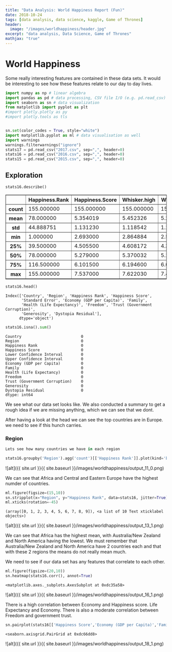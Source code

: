 ```yaml
---
title: "Data Analysis: World Happiness Report (Fun)"
date: 2018-10-24
tags: [data analysis, data science, kaggle, Game of Thrones]
header:
  image: "/images/worldhappiness/header.jpg"
excerpt: "data analysis, Data Science, Game of Thrones"
mathjax: "true"
---
```

# World Happiness

Some really interesting features are contained in these data sets.
It would be interesting to see how these features relate to our day to day lives.


```python
import numpy as np # linear algebra
import pandas as pd # data processing, CSV file I/O (e.g. pd.read_csv)
import seaborn as sn # data visualization
from matplotlib import pyplot as plt
#import plotly.plotly as py
#import plotly.tools as tls


sn.set(color_codes = True, style="white")
import matplotlib.pyplot as ml # data visualisation as well
import warnings
warnings.filterwarnings("ignore")
stats17 = pd.read_csv("2017.csv", sep=",", header=0)
stats16 = pd.read_csv("2016.csv", sep=",", header=0)
stats15 = pd.read_csv("2015.csv", sep=",", header=0)
```

## Exploration


```python
stats16.describe()
```




<div>
<style scoped>
    .dataframe tbody tr th:only-of-type {
        vertical-align: middle;
    }

    .dataframe tbody tr th {
        vertical-align: top;
    }

    .dataframe thead th {
        text-align: right;
    }
</style>
<table border="1" class="dataframe">
  <thead>
    <tr style="text-align: right;">
      <th></th>
      <th>Happiness.Rank</th>
      <th>Happiness.Score</th>
      <th>Whisker.high</th>
      <th>Whisker.low</th>
      <th>Economy..GDP.per.Capita.</th>
      <th>Family</th>
      <th>Health..Life.Expectancy.</th>
      <th>Freedom</th>
      <th>Generosity</th>
      <th>Trust..Government.Corruption.</th>
      <th>Dystopia.Residual</th>
    </tr>
  </thead>
  <tbody>
    <tr>
      <th>count</th>
      <td>155.000000</td>
      <td>155.000000</td>
      <td>155.000000</td>
      <td>155.000000</td>
      <td>155.000000</td>
      <td>155.000000</td>
      <td>155.000000</td>
      <td>155.000000</td>
      <td>155.000000</td>
      <td>155.000000</td>
      <td>155.000000</td>
    </tr>
    <tr>
      <th>mean</th>
      <td>78.000000</td>
      <td>5.354019</td>
      <td>5.452326</td>
      <td>5.255713</td>
      <td>0.984718</td>
      <td>1.188898</td>
      <td>0.551341</td>
      <td>0.408786</td>
      <td>0.246883</td>
      <td>0.123120</td>
      <td>1.850238</td>
    </tr>
    <tr>
      <th>std</th>
      <td>44.888751</td>
      <td>1.131230</td>
      <td>1.118542</td>
      <td>1.145030</td>
      <td>0.420793</td>
      <td>0.287263</td>
      <td>0.237073</td>
      <td>0.149997</td>
      <td>0.134780</td>
      <td>0.101661</td>
      <td>0.500028</td>
    </tr>
    <tr>
      <th>min</th>
      <td>1.000000</td>
      <td>2.693000</td>
      <td>2.864884</td>
      <td>2.521116</td>
      <td>0.000000</td>
      <td>0.000000</td>
      <td>0.000000</td>
      <td>0.000000</td>
      <td>0.000000</td>
      <td>0.000000</td>
      <td>0.377914</td>
    </tr>
    <tr>
      <th>25%</th>
      <td>39.500000</td>
      <td>4.505500</td>
      <td>4.608172</td>
      <td>4.374955</td>
      <td>0.663371</td>
      <td>1.042635</td>
      <td>0.369866</td>
      <td>0.303677</td>
      <td>0.154106</td>
      <td>0.057271</td>
      <td>1.591291</td>
    </tr>
    <tr>
      <th>50%</th>
      <td>78.000000</td>
      <td>5.279000</td>
      <td>5.370032</td>
      <td>5.193152</td>
      <td>1.064578</td>
      <td>1.253918</td>
      <td>0.606042</td>
      <td>0.437454</td>
      <td>0.231538</td>
      <td>0.089848</td>
      <td>1.832910</td>
    </tr>
    <tr>
      <th>75%</th>
      <td>116.500000</td>
      <td>6.101500</td>
      <td>6.194600</td>
      <td>6.006527</td>
      <td>1.318027</td>
      <td>1.414316</td>
      <td>0.723008</td>
      <td>0.516561</td>
      <td>0.323762</td>
      <td>0.153296</td>
      <td>2.144654</td>
    </tr>
    <tr>
      <th>max</th>
      <td>155.000000</td>
      <td>7.537000</td>
      <td>7.622030</td>
      <td>7.479556</td>
      <td>1.870766</td>
      <td>1.610574</td>
      <td>0.949492</td>
      <td>0.658249</td>
      <td>0.838075</td>
      <td>0.464308</td>
      <td>3.117485</td>
    </tr>
  </tbody>
</table>
</div>




```python
stats16.head()
```




    Index(['Country', 'Region', 'Happiness Rank', 'Happiness Score',
           'Standard Error', 'Economy (GDP per Capita)', 'Family',
           'Health (Life Expectancy)', 'Freedom', 'Trust (Government Corruption)',
           'Generosity', 'Dystopia Residual'],
          dtype='object')




```python
stats16.isna().sum()
```




    Country                          0
    Region                           0
    Happiness Rank                   0
    Happiness Score                  0
    Lower Confidence Interval        0
    Upper Confidence Interval        0
    Economy (GDP per Capita)         0
    Family                           0
    Health (Life Expectancy)         0
    Freedom                          0
    Trust (Government Corruption)    0
    Generosity                       0
    Dystopia Residual                0
    dtype: int64



We see what our data set looks  like.
We also conducted a summary to get a rough idea if we are missing anything, which we can see that we dont.

After having a look at the head we can see the top countries are in Europe. we need to see if this hunch carries.

### Region


```python
Lets see how many countries we have in each region
```


```python
stats16.groupby('Region').agg('count')[['Happiness Rank']].plot(kind='bar', figsize=(25, 7), stacked=True, color=['b', 'tab:pink']);
```


![alt]({{ site.url }}{{ site.baseurl }}/images/worldhappiness/output_11_0.png)


We can see that Africa and Central and Eastern Europe have the highest numder of countries.


```python
ml.figure(figsize=(15,10)) 
sn.stripplot(x="Region", y="Happiness Rank", data=stats16, jitter=True)
ml.xticks(rotation=-45)
```




    (array([0, 1, 2, 3, 4, 5, 6, 7, 8, 9]), <a list of 10 Text xticklabel objects>)




![alt]({{ site.url }}{{ site.baseurl }}/images/worldhappiness/output_13_1.png)


We can see that Africa has the highest mean, with Australia/New Zealand and North America having the lowest.
We must remember that Australia/New Zealand and North America have 2 countries each and that with these 2 regions the means do not really mean much.

We need to see if our data set has any features that correlate to each other.


```python
ml.figure(figsize=(20,10)) 
sn.heatmap(stats16.corr(), annot=True)
```




    <matplotlib.axes._subplots.AxesSubplot at 0xdc35a58>




![alt]({{ site.url }}{{ site.baseurl }}/images/worldhappiness/output_16_1.png)


There is a high correlation between Economy and Happiness score. Life Expectancy and Economy.
There is also a moderate correlation between Freedom and government trust.


```python
sn.pairplot(stats16[['Happiness Score','Economy (GDP per Capita)','Family','Health (Life Expectancy)']])
```




    <seaborn.axisgrid.PairGrid at 0xdc66dd8>




![alt]({{ site.url }}{{ site.baseurl }}/images/worldhappiness/output_18_1.png)

